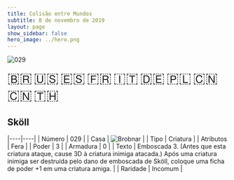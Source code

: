 ```yaml
---
title: Colisão entre Mundos
subtitle: 8 de novembro de 2019
layout: page
show_sidebar: false
hero_image: ../hero.png
---
```


![029](https://cdn.keyforgegame.com/media/card_front/pt/452_029_CP9PQQ59W4WP_pt.png)

<span title="Português" style="font-size: 32px;cursor: pointer;" onclick="javascript:document.querySelector('img[alt=\'029\']').src=document.querySelector('img[alt=\'029\']').src.replace(/card_front\/[^/]+/, 'card_front/pt').replace(/_[^/.0-9]+\.png/, '_pt.png')">🇧🇷</span>
<span title="English" style="font-size: 32px;cursor: pointer;" onclick="javascript:document.querySelector('img[alt=\'029\']').src=document.querySelector('img[alt=\'029\']').src.replace(/card_front\/[^/]+/, 'card_front/en').replace(/_[^/.0-9]+\.png/, '_en.png')">🇺🇸</span>
<span title="Español" style="font-size: 32px;cursor: pointer;" onclick="javascript:document.querySelector('img[alt=\'029\']').src=document.querySelector('img[alt=\'029\']').src.replace(/card_front\/[^/]+/, 'card_front/es').replace(/_[^/.0-9]+\.png/, '_es.png')">🇪🇸</span>
<span title="Français" style="font-size: 32px;cursor: pointer;" onclick="javascript:document.querySelector('img[alt=\'029\']').src=document.querySelector('img[alt=\'029\']').src.replace(/card_front\/[^/]+/, 'card_front/fr').replace(/_[^/.0-9]+\.png/, '_fr.png')">🇫🇷</span>
<span title="Italiano" style="font-size: 32px;cursor: pointer;" onclick="javascript:document.querySelector('img[alt=\'029\']').src=document.querySelector('img[alt=\'029\']').src.replace(/card_front\/[^/]+/, 'card_front/it').replace(/_[^/.0-9]+\.png/, '_it.png')">🇮🇹</span>
<span title="Deutsche" style="font-size: 32px;cursor: pointer;" onclick="javascript:document.querySelector('img[alt=\'029\']').src=document.querySelector('img[alt=\'029\']').src.replace(/card_front\/[^/]+/, 'card_front/de').replace(/_[^/.0-9]+\.png/, '_de.png')">🇩🇪</span>
<span title="Polskie" style="font-size: 32px;cursor: pointer;" onclick="javascript:document.querySelector('img[alt=\'029\']').src=document.querySelector('img[alt=\'029\']').src.replace(/card_front\/[^/]+/, 'card_front/pl').replace(/_[^/.0-9]+\.png/, '_pl.png')">🇵🇱</span>
<span title="简体中文" style="font-size: 32px;cursor: pointer;" onclick="javascript:document.querySelector('img[alt=\'029\']').src=document.querySelector('img[alt=\'029\']').src.replace(/card_front\/[^/]+/, 'card_front/zh-hans').replace(/_[^/.0-9]+\.png/, '_zh-hans.png')">🇨🇳</span>
<span title="繁體中文" style="font-size: 32px;cursor: pointer;" onclick="javascript:document.querySelector('img[alt=\'029\']').src=document.querySelector('img[alt=\'029\']').src.replace(/card_front\/[^/]+/, 'card_front/zh-hant').replace(/_[^/.0-9]+\.png/, '_zh-hant.png')">🇨🇳</span>
<span title="ไทย" style="font-size: 32px;cursor: pointer;" onclick="javascript:document.querySelector('img[alt=\'029\']').src=document.querySelector('img[alt=\'029\']').src.replace(/card_front\/[^/]+/, 'card_front/th').replace(/_[^/.0-9]+\.png/, '_th.png')">🇹🇭</span>

## Sköll

|----|----|
| Número | 029 |
| Casa | ![Brobnar](https://archonarcana.com/images/thumb/e/e0/Brobnar.png/22px-Brobnar.png "Brobnar") |
| Tipo | Criatura |
| Atributos | Fera |
| Poder | 3 |
| Armadura | 0 |
| Texto | Emboscada 3. (Antes que esta criatura ataque, cause 3D à criatura inimiga atacada.) Após uma criatura inimiga ser destruída pelo dano de emboscada de Sköll, coloque uma ficha de poder +1 em  uma criatura amiga. |
| Raridade | Incomum |
